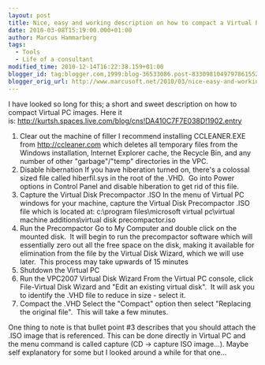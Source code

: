 ```yaml
---
layout: post
title: Nice, easy and working description on how to compact a Virtual PC Image
date: 2010-03-08T15:19:00.000+01:00
author: Marcus Hammarberg
tags:
  - Tools
  - Life of a consultant
modified_time: 2010-12-14T16:22:38.159+01:00
blogger_id: tag:blogger.com,1999:blog-36533086.post-8330981049797861552
blogger_orig_url: http://www.marcusoft.net/2010/03/nice-easy-and-working-description-on.html
---
```


I have looked so long for this; a short and sweet description on how
to compact Virtual PC images. Here it
is: <http://kurtsh.spaces.live.com/blog/cns!DA410C7F7E038D!1902.entry>

1. Clear out the machine of filler
    I recommend installing CCLEANER.EXE from <http://ccleaner.com> which
    deletes all temporary files from the Windows installation, Internet
    Explorer cache, the Recycle Bin, and any number of other
    "garbage"/"temp" directories in the VPC.
2. Disable hibernation
    If you have hiberation turned on, there's a colossal sized file
    called hiberfil.sys in the root of the .VHD.  Go into Power options
    in Control Panel and disable hiberation to get rid of this file.
3. Capture the Virtual Disk Precompactor .ISO
    In the menu of Virtual PC windows for your machine, capture the
    Virtual Disk Precompactor .ISO file which is located at:
    c:\program files\microsoft virtual pc\virtual machine
    additions\virtual disk precompactor.iso
4. Run the Precompactor
    Go to My Computer and double click on the mounted disk.  It will
    begin to run the precompactor software which will essentially zero
    out all the free space on the disk, making it available for
    elimination from the file by the Virtual Disk Wizard, which we will
    use later.  This process may take upwards of 15 minutes
5. Shutdown the Virtual PC
6. Run the VPC2007 Virtual Disk Wizard
    From the Virtual PC console, click File-Virtual Disk Wizard and
    "Edit an existing virtual disk".  It will ask you to identify the
    .VHD file to reduce in size - select it.
7. Compact the .VHD
    Select the "Compact" option then select "Replacing the original
    file".  This will take a few minutes.

One thing to note is that bullet point \#3 describes that you should
attach the .ISO image that is referenced. This can be done directly in
Virtual PC and the menu command is called capture (CD -\> capture ISO
image...). Maybe self explanatory for some but I looked around a while
for that one...
